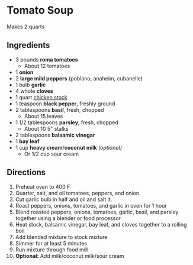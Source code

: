 # Tomato Soup

Makes 2 quarts

## Ingredients

- 3 pounds **roma tomatoes**
    - About 12 tomatoes
- 1 **onion**
- 2 **large mild peppers** (poblano, anaheim, cubanelle)
- 1 bulb **garlic**
- 4 whole **cloves**
- 1 quart [chicken stock](Ingredients/Stock.md)
- 1 teaspoon **black pepper**, freshly ground
- 2 tablespoons **basil**, fresh, chopped
    - About 15 leaves
- 1 1/2 tablespoons **parsley**, fresh, chopped
    - About 10 5" stalks
- 2 tablespoons **balsamic vinegar**
- 1 **bay leaf**
- 1 cup **heavy cream**/**coconut milk** *(optional)*
    - Or 1/2 cup sour cream

## Directions

1. Preheat oven to 400 F
1. Quarter, salt, and oil tomatoes, peppers, and onion.
1. Cut garlic bulb in half and oil and salt it.
1. Roast peppers, onions, tomatoes, and garlic in oven for 1 hour
1. Blend roasted peppers, onions, tomatoes, garlic, basil, and parsley together using a blender or food processor
1. Heat stock, balsamic vinegar, bay leaf, and cloves together to a rolling boil
1. Add blended mixture to stock mixture
1. Simmer for at least 5 minutes
1. Run mixture through food mill
1. **Optional:** Add milk/coconut milk/sour cream

